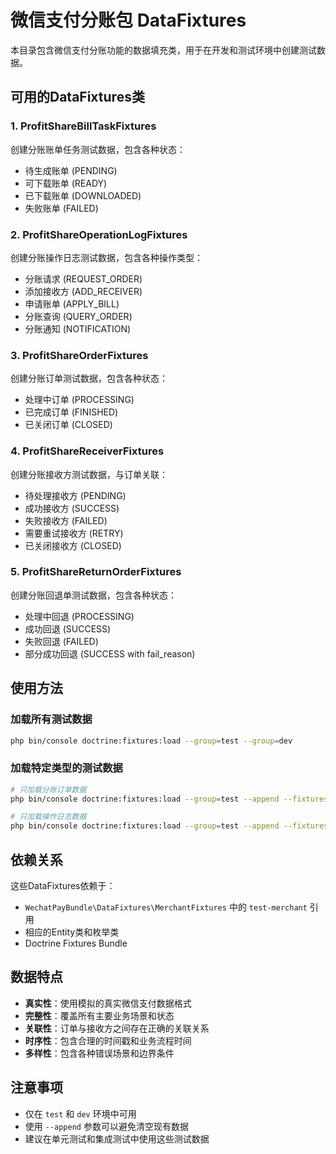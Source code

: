# 微信支付分账包 DataFixtures

本目录包含微信支付分账功能的数据填充类，用于在开发和测试环境中创建测试数据。

## 可用的DataFixtures类

### 1. ProfitShareBillTaskFixtures
创建分账账单任务测试数据，包含各种状态：
- 待生成账单 (PENDING)
- 可下载账单 (READY)
- 已下载账单 (DOWNLOADED)
- 失败账单 (FAILED)

### 2. ProfitShareOperationLogFixtures
创建分账操作日志测试数据，包含各种操作类型：
- 分账请求 (REQUEST_ORDER)
- 添加接收方 (ADD_RECEIVER)
- 申请账单 (APPLY_BILL)
- 分账查询 (QUERY_ORDER)
- 分账通知 (NOTIFICATION)

### 3. ProfitShareOrderFixtures
创建分账订单测试数据，包含各种状态：
- 处理中订单 (PROCESSING)
- 已完成订单 (FINISHED)
- 已关闭订单 (CLOSED)

### 4. ProfitShareReceiverFixtures
创建分账接收方测试数据，与订单关联：
- 待处理接收方 (PENDING)
- 成功接收方 (SUCCESS)
- 失败接收方 (FAILED)
- 需要重试接收方 (RETRY)
- 已关闭接收方 (CLOSED)

### 5. ProfitShareReturnOrderFixtures
创建分账回退单测试数据，包含各种状态：
- 处理中回退 (PROCESSING)
- 成功回退 (SUCCESS)
- 失败回退 (FAILED)
- 部分成功回退 (SUCCESS with fail_reason)

## 使用方法

### 加载所有测试数据
```bash
php bin/console doctrine:fixtures:load --group=test --group=dev
```

### 加载特定类型的测试数据
```bash
# 只加载分账订单数据
php bin/console doctrine:fixtures:load --group=test --append --fixtures=Tourze\WechatPayProfitShareBundle\DataFixtures\ProfitShareOrderFixtures

# 只加载操作日志数据
php bin/console doctrine:fixtures:load --group=test --append --fixtures=Tourze\WechatPayProfitShareBundle\DataFixtures\ProfitShareOperationLogFixtures
```

## 依赖关系

这些DataFixtures依赖于：
- `WechatPayBundle\DataFixtures\MerchantFixtures` 中的 `test-merchant` 引用
- 相应的Entity类和枚举类
- Doctrine Fixtures Bundle

## 数据特点

- **真实性**：使用模拟的真实微信支付数据格式
- **完整性**：覆盖所有主要业务场景和状态
- **关联性**：订单与接收方之间存在正确的关联关系
- **时序性**：包含合理的时间戳和业务流程时间
- **多样性**：包含各种错误场景和边界条件

## 注意事项

- 仅在 `test` 和 `dev` 环境中可用
- 使用 `--append` 参数可以避免清空现有数据
- 建议在单元测试和集成测试中使用这些测试数据